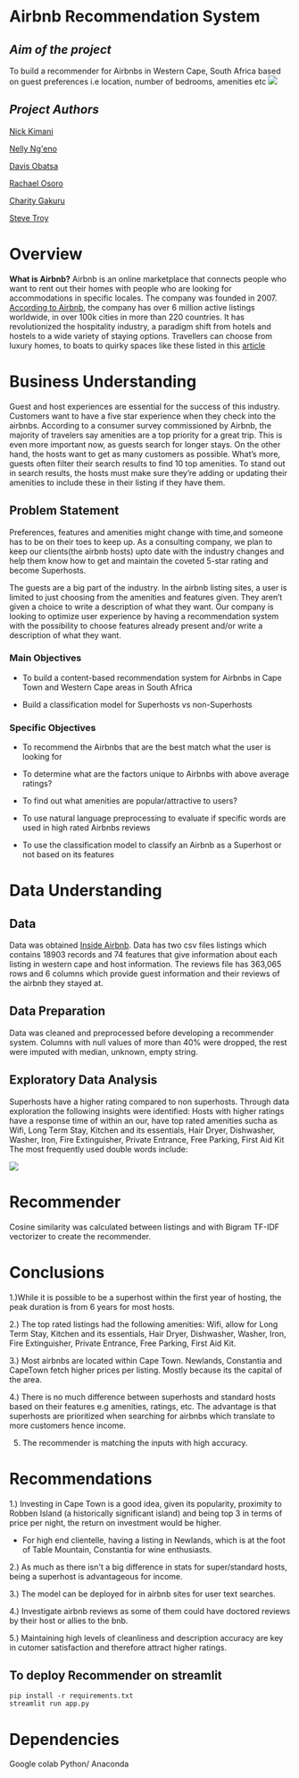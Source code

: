 # **Airbnb Recommendation System**
###
## *Aim of the project*
To build a recommender for Airbnbs in Western Cape, South Africa based on guest preferences i.e location, number of bedrooms, amenities etc
![](https://th.bing.com/th/id/R.b7026f03d76d7999d642c57bd86051dd?rik=ayFeV62qBnDLFw&riu=http%3a%2f%2flatfusa.com%2fmedia%2fuploads%2f2020%2f12%2f10%2fairbnb-678x381.jpg&ehk=ygq%2b0vwi%2fzEoTYEvWfsJBqmk%2fkR5qvJOeZ21pB3tL2o%3d&risl=&pid=ImgRaw&r=0)

## *Project Authors*
<a href = "https://github.com/Nickimani">Nick Kimani</a>

<a href = "https://github.com/Cherotich-Ngeno">Nelly Ng'eno</a>

<a href = "https://github.com/Obatsa">Davis Obatsa</a>

<a href = "https://github.com/Rachael-Osoro">Rachael Osoro</a>

<a href = "https://github.com/wcharity">Charity Gakuru</a>

<a href = "https://https://github.com/01Troy">Steve Troy</a>

# Overview
**What is Airbnb?**
Airbnb is an online marketplace that connects people who want to rent out their homes with people who are looking for accommodations in specific locales. The company was founded in 2007. <a href = "https://news.airbnb.com/about-us/">According to Airbnb</a>, the company has over 6 million active listings worldwide, in over 100k cities in more than 220 countries. It has revolutionized the hospitality industry, a paradigm shift from hotels and hostels to a wide variety of staying options. Travellers can choose from luxury homes, to boats to quirky spaces like these listed in this <a href = "https://www.dwell.com/article/unique-airbnb-fund-weirdest-home-rentals-e665f737">article</a>
# **Business Understanding**
Guest and host experiences are essential for the success of this industry. Customers want to have a five star experience when they check into the airbnbs. According to a consumer survey commissioned by Airbnb, the majority of travelers say amenities are a top priority for a great trip. This is even more important now, as guests search for longer stays. On the other hand, the hosts want to get as many customers as possible. What’s more, guests often filter their search results to find 10 top amenities. To stand out in search results, the hosts must make sure they’re adding or updating their amenities to include these in their listing if they have them.

## **Problem Statement**
Preferences, features and amenities might change with time,and someone has to be on their toes to keep up. As a consulting company, we plan to keep our clients(the airbnb hosts) upto date with the industry changes and help them know how to get and maintain the coveted 5-star rating and become Superhosts.

The guests are a big part of the industry. In the airbnb listing sites, a user is limited to just choosing from the amenities and features given. They aren’t given a choice to write a description of what they want. Our company is looking to optimize user experience by having  a recommendation system with the possibility to choose features already present and/or write a description of what they want.
 ### Main Objectives
- To build a content-based recommendation system for Airbnbs in Cape Town and Western Cape areas in South Africa

- Build a classification model for Superhosts vs non-Superhosts

### Specific Objectives
- To recommend the Airbnbs that are the best match what the user is looking for
 
- To determine what are the factors unique to Airbnbs with above average ratings?
 
- To find out what amenities are popular/attractive to users?
 
- To use natural language preprocessing to evaluate if specific words are used in high rated Airbnbs reviews
 
- To use the classification model to classify an Airbnb as a Superhost or not based on its features


# **Data Understanding**
## Data
Data was obtained <a href = "http://insideairbnb.com/get-the-data/">Inside Airbnb</a>. Data has two csv files listings which contains 18903 records and 74 features that give information about each listing in western cape and host information. The reviews file has 363,065 rows and 6 columns which provide guest information and their reviews of the airbnb they stayed at.

## Data Preparation
Data was cleaned and preprocessed before developing a recommender system. Columns with null values of more than 40% were dropped, the rest were imputed with median, unknown, empty string.

## **Exploratory Data Analysis**
Superhosts have a higher rating compared to non superhosts. Through data exploration the following insights were identified:
Hosts with higher ratings have a response time of  within an our, have top rated amenities sucha as Wifi, Long Term Stay, Kitchen and its essentials, Hair Dryer, Dishwasher, Washer, Iron, Fire Extinguisher, Private Entrance, Free Parking, First Aid Kit
The most frequently used double words include:

![](https://github.com/Rachael-Osoro/Git-Practice-2/blob/main/images/frequent_words.png)

# Recommender
Cosine similarity was calculated between listings and with Bigram TF-IDF vectorizer to create the recommender. 

# Conclusions

1.)While it is possible to be a superhost within the first year of hosting, the peak duration is from 6 years for most hosts.

2.) The top rated listings had the following amenities: Wifi, allow for Long Term Stay, Kitchen and its essentials, Hair Dryer, Dishwasher, Washer, Iron, Fire Extinguisher, Private Entrance, Free Parking, First Aid Kit.

3.) Most airbnbs are located within Cape Town. Newlands, Constantia and CapeTown fetch higher prices per listing. Mostly because its the capital of the area.

4.) There is no much difference between superhosts and standard hosts based on their features e.g amenities, ratings, etc. The advantage is that superhosts are prioritized when searching for airbnbs which translate to more customers hence income.

5) The recommender is matching the inputs with high accuracy.

# Recommendations

1.) Investing in Cape Town is a good idea, given its popularity, proximity to Robben Island (a historically significant island) and being top 3 in terms of price per night, the return on investment would be higher. 
    
- For high end clientelle, having  a listing in Newlands, which is at the foot of Table Mountain, Constantia for wine enthusiasts.

2.) As much as there isn't a big difference in stats for super/standard hosts, being a superhost is advantageous for income.

3.) The model can be deployed for in airbnb sites for user text searches.

4.) Investigate airbnb reviews as some of them could have doctored reviews by their host or allies to the bnb.

5.) Maintaining high levels of cleanliness and description accuracy are key in cutomer satisfaction and therefore attract higher ratings.

## To deploy Recommender on streamlit
```
pip install -r requirements.txt
streamlit run app.py
```
# Dependencies
Google colab
Python/ Anaconda



